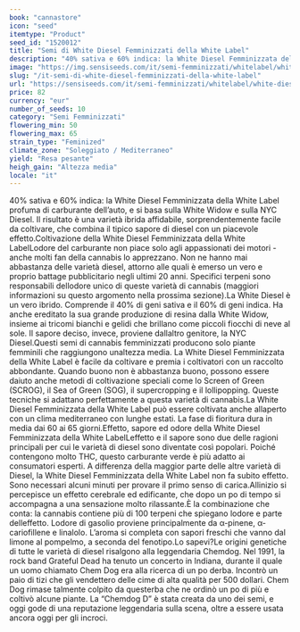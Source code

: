 ```yaml
---
book: "cannastore"
icon: "seed"
itemtype: "Product"
seed_id: "1520012"
title: "Semi di White Diesel Femminizzati della White Label"
description: "40% sativa e 60% indica: la White Diesel Femminizzata della White Label profuma di diesel, e si basa sulla White Widow e sulla NYC Diesel. Ordinala!"
image: "https://img.sensiseeds.com/it/semi-femminizzati/whitelabel/white-diesel-femminilizzata-image.png"
slug: "/it-semi-di-white-diesel-femminizzati-della-white-label"
url: "https://sensiseeds.com/it/semi-femminizzati/whitelabel/white-diesel-femminilizzata?a_aid=cannastore"
price: 82
currency: "eur"
number_of_seeds: 10
category: "Semi Femminizzati"
flowering_min: 50
flowering_max: 65
strain_type: "Feminized"
climate_zone: "Soleggiato / Mediterraneo"
yield: "Resa pesante"
heigh_gain: "Altezza media"
locale: "it"
---
```

40% sativa e 60% indica: la White Diesel Femminizzata della White Label profuma di carburante dell’auto, e si basa sulla White Widow e sulla NYC Diesel. Il risultato è una varietà ibrida affidabile, sorprendentemente facile da coltivare, che combina il tipico sapore di diesel con un piacevole effetto.Coltivazione della White Diesel Femminizzata della White LabelLodore del carburante non piace solo agli appassionati dei motori - anche molti fan della cannabis lo apprezzano. Non ne hanno mai abbastanza delle varietà diesel, attorno alle quali è emerso un vero e proprio battage pubblicitario negli ultimi 20 anni. Specifici terpeni sono responsabili dellodore unico di queste varietà di cannabis (maggiori informazioni su questo argomento nella prossima sezione).La White Diesel è un vero ibrido. Comprende il 40% di geni sativa e il 60% di geni indica. Ha anche ereditato la sua grande produzione di resina dalla White Widow, insieme ai tricomi bianchi e gelidi che brillano come piccoli fiocchi di neve al sole. Il sapore deciso, invece, proviene dallaltro genitore, la NYC Diesel.Questi semi di cannabis femminizzati producono solo piante femminili che raggiungono unaltezza media. La White Diesel Femminizzata della White Label è facile da coltivare e premia i coltivatori con un raccolto abbondante. Quando buono non è abbastanza buono, possono essere daiuto anche metodi di coltivazione speciali come lo Screen of Green (SCROG), il Sea of Green (SOG), il supercropping e il lollipopping. Queste tecniche si adattano perfettamente a questa varietà di cannabis.La White Diesel Femminizzata della White Label può essere coltivata anche allaperto con un clima mediterraneo con lunghe estati. La fase di fioritura dura in media dai 60 ai 65 giorni.Effetto, sapore ed odore della White Diesel Femminizzata della White LabelLeffetto e il sapore sono due delle ragioni principali per cui le varietà di diesel sono diventate così popolari. Poiché contengono molto THC, questo carburante verde è più adatto ai consumatori esperti. A differenza della maggior parte delle altre varietà di Diesel, la White Diesel Femminizzata della White Label non fa subito effetto. Sono necessari alcuni minuti per provare il primo senso di carica.Allinizio si percepisce un effetto cerebrale ed edificante, che dopo un po di tempo si accompagna a una sensazione molto rilassante.È la combinazione che conta: la cannabis contiene più di 100 terpeni che spiegano lodore e parte delleffetto. Lodore di gasolio proviene principalmente da α-pinene, α-cariofillene e linalolo. L’aroma si completa con sapori freschi che vanno dal limone al pompelmo, a seconda del fenotipo.Lo sapevi?Le origini genetiche di tutte le varietà di diesel risalgono alla leggendaria Chemdog. Nel 1991, la rock band Grateful Dead ha tenuto un concerto in Indiana, durante il quale un uomo chiamato Chem Dog era alla ricerca di un po derba. Incontrò un paio di tizi che gli vendettero delle cime di alta qualità per 500 dollari. Chem Dog rimase talmente colpito da questerba che ne ordinò un po di più e coltivò alcune piante. La “Chemdog D” è stata creata da uno dei semi, e oggi gode di una reputazione leggendaria sulla scena, oltre a essere usata ancora oggi per gli incroci.
